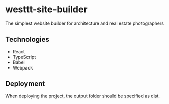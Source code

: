# westtt-site-builder

The simplest website builder for architecture and real estate photographers

## Technologies

- React
- TypeScript
- Babel
- Webpack

## Deployment

When deploying the project, the output folder should be specified as dist.
